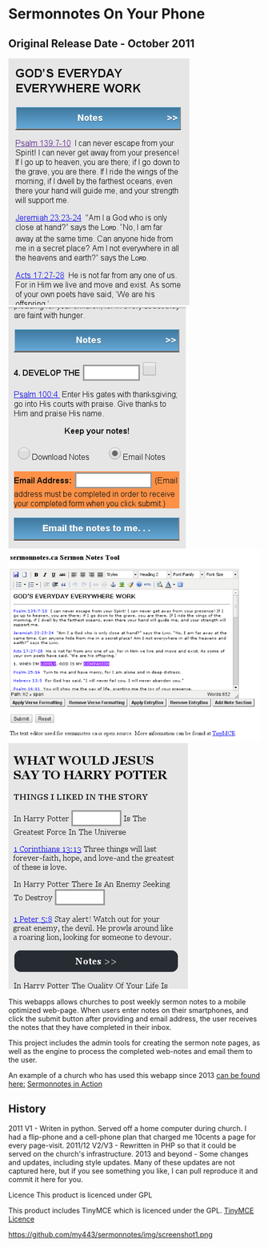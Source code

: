 # Sermonnotes On Your Phone
## Original Release Date - October 2011

![Screenshot #1](https://raw.githubusercontent.com/my443/sermonnotes/master/img/Screenshot1.png)
![Screenshot #2](https://raw.githubusercontent.com/my443/sermonnotes/master/img/Screenshot2.png)
![Screenshot #3](https://raw.githubusercontent.com/my443/sermonnotes/master/img/Screenshot3.png)
![Screenshot #4](https://raw.githubusercontent.com/my443/sermonnotes/master/img/Screenshot4.png)


This webapps allows churches to post weekly sermon notes to a mobile optimized web-page. When users enter notes on their smartphones, and click the submit button after providing and email address, the user receives the notes that they have completed in their inbox.

This project includes the admin tools for creating the sermon note pages, as well as the engine to process the completed web-notes and email them to the user.

An example of a church who has used this webapp since 2013 [can be found here:](http://connect.westheights.org/)
[Sermonnotes in Action](https://snotes.westheights.org/)

## History
2011 V1 - Writen in python. Served off a home computer during church. I had a flip-phone and a cell-phone plan that charged me 10cents a page for every page-visit.
2011/12 V2/V3 - Rewritten in PHP so that it could be served on the church's infrastructure. 
2013 and beyond - Some changes and updates, including style updates. Many of these updates are not captured here, but if you see something you like, I can pull reproduce it and commit it here for you. 

Licence
This product is licenced under GPL

This product includes TinyMCE which is licenced under the GPL.
[TinyMCE Licence](https://github.com/tinymce/tinymce/blob/develop/LICENSE.TXT)


https://github.com/my443/sermonnotes/img/screenshot1.png
